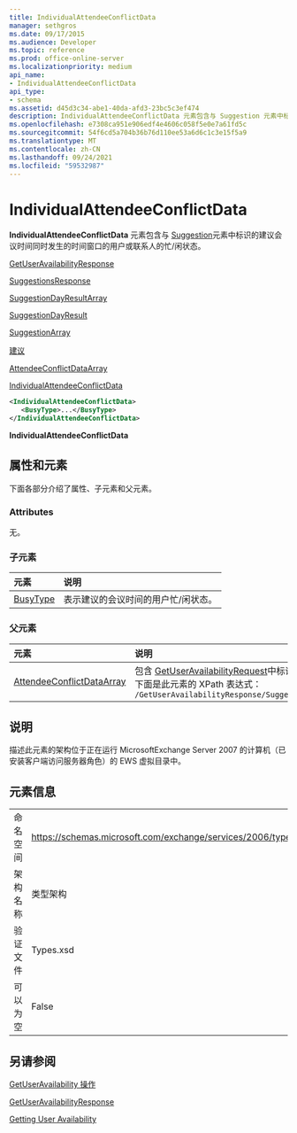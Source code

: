 ```yaml
---
title: IndividualAttendeeConflictData
manager: sethgros
ms.date: 09/17/2015
ms.audience: Developer
ms.topic: reference
ms.prod: office-online-server
ms.localizationpriority: medium
api_name:
- IndividualAttendeeConflictData
api_type:
- schema
ms.assetid: d45d3c34-abe1-40da-afd3-23bc5c3ef474
description: IndividualAttendeeConflictData 元素包含与 Suggestion 元素中标识的建议会议时间同时发生的时间窗口的用户或联系人的忙/闲状态。
ms.openlocfilehash: e7308ca951e906edf4e4606c058f5e0e7a61fd5c
ms.sourcegitcommit: 54f6cd5a704b36b76d110ee53a6d6c1c3e15f5a9
ms.translationtype: MT
ms.contentlocale: zh-CN
ms.lasthandoff: 09/24/2021
ms.locfileid: "59532987"
---
```

# <a name="individualattendeeconflictdata"></a>IndividualAttendeeConflictData

**IndividualAttendeeConflictData** 元素包含与 [Suggestion](suggestion.md)元素中标识的建议会议时间同时发生的时间窗口的用户或联系人的忙/闲状态。 
  
[GetUserAvailabilityResponse](getuseravailabilityresponse.md)
  
[SuggestionsResponse](suggestionsresponse.md)
  
[SuggestionDayResultArray](suggestiondayresultarray.md)
  
[SuggestionDayResult](suggestiondayresult.md)
  
[SuggestionArray](suggestionarray.md)
  
[建议](suggestion.md)
  
[AttendeeConflictDataArray](attendeeconflictdataarray.md)
  
[IndividualAttendeeConflictData](individualattendeeconflictdata.md)
  
```xml
<IndividualAttendeeConflictData>
   <BusyType>...</BusyType>
</IndividualAttendeeConflictData>
```

 **IndividualAttendeeConflictData**
## <a name="attributes-and-elements"></a>属性和元素

下面各部分介绍了属性、子元素和父元素。
  
### <a name="attributes"></a>Attributes

无。
  
### <a name="child-elements"></a>子元素

|**元素**|**说明**|
|:-----|:-----|
|[BusyType](busytype.md) <br/> |表示建议的会议时间的用户忙/闲状态。  <br/> |
   
### <a name="parent-elements"></a>父元素

|**元素**|**说明**|
|:-----|:-----|
|[AttendeeConflictDataArray](attendeeconflictdataarray.md) <br/> |包含 [GetUserAvailabilityRequest](getuseravailabilityrequest.md)中标识的与会者的冲突数据数组。  <br/> 下面是此元素的 XPath 表达式：   <br/>  `/GetUserAvailabilityResponse/SuggestionsResponse/SuggestionDayResultArray/SuggestionDayResult[i]/SuggestionArray/Suggestion[i]/AttendeeConflictDataArray` <br/> |
   
## <a name="remarks"></a>说明

描述此元素的架构位于正在运行 MicrosoftExchange Server 2007 的计算机（已安装客户端访问服务器角色）的 EWS 虚拟目录中。
  
## <a name="element-information"></a>元素信息

|||
|:-----|:-----|
|命名空间  <br/> |https://schemas.microsoft.com/exchange/services/2006/types  <br/> |
|架构名称  <br/> |类型架构  <br/> |
|验证文件  <br/> |Types.xsd  <br/> |
|可以为空  <br/> |False  <br/> |
   
## <a name="see-also"></a>另请参阅



[GetUserAvailability 操作](getuseravailability-operation.md)
  
[GetUserAvailabilityResponse](getuseravailabilityresponse.md)


[Getting User Availability](https://msdn.microsoft.com/library/d4133fcb-9b0f-4e6b-aadf-a389da83516a%28Office.15%29.aspx)

